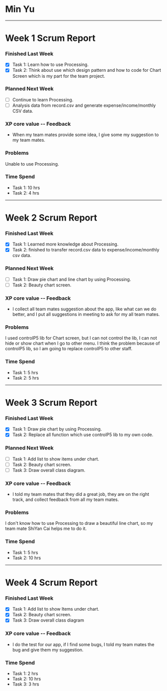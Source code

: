 # Min Yu

------

# Week 1 Scrum Report

### Finished Last Week
- [x] Task 1: Learn how to use Processing.
- [x] Task 2: Think about use which design pattern and how to code for Chart Screen which is my part for the team project.

### Planned Next Week
- [ ] Continue to learn Processing.
- [ ] Analysis data from record.csv and generate expense/income/monthly CSV data.

### XP core value -- Feedback

- When my team mates provide some idea, I give some my suggestion to my team mates.

### Problems
Unable to use Processing.

### Time Spend

- Task 1: 10 hrs
- Task 2: 4 hrs

------

# Week 2 Scrum Report

### Finished Last Week
- [x] Task 1: Learned more knowledge about Processing.
- [x] Task 2:  finished to transfer record.csv data to expense/income/monthly csv data.

### Planned Next Week
- [ ] Task 1: Draw pie chart and line chart by using Processing.
- [ ] Task 2: Beauty chart screen.

### XP core value -- Feedback

- I collect all team mates suggestion about the app, like what can we do better, and I put all suggestions in meeting to ask for my all team mates.

### Problems
I used controlP5 lib for Chart screen, but I can not control the lib, I can not hide or show chart when I go to other menu. I think the problem because of controlP5 lib, so I am going to replace controlP5 to other staff.

### Time Spend

- Task 1: 5 hrs
- Task 2: 5 hrs

------

# Week 3 Scrum Report

### Finished Last Week

- [x] Task 1: Draw pie chart by using Processing.
- [x] Task 2:  Replace all function which use controlP5 lib to my own code.

### Planned Next Week

- [ ] Task 1: Add list to show items under chart.
- [ ] Task 2: Beauty chart screen.
- [ ] Task 3: Draw overall class diagram.

### XP core value -- Feedback

- I told my team mates that they did a great job, they are on the right track, and collect feedback from all my team mates.

### Problems

I don't know how to use Processing to draw a beautiful line chart, so my team mate ShiYan Cai helps me to do it.

### Time Spend

- Task 1: 5 hrs
- Task 2: 10 hrs

------

# Week 4 Scrum Report

### Finished Last Week

- [x] Task 1: Add list to show Items under chart.
- [x] Task 2:  Beauty chart screen.
- [x] Task 3: Draw overall class diagram

### XP core value -- Feedback

- I do the test for our app, if I find some bugs, I told my team mates the bug and give them my suggestion.

### Time Spend

- Task 1: 2 hrs
- Task 2: 10 hrs
- Task 3: 3 hrs

